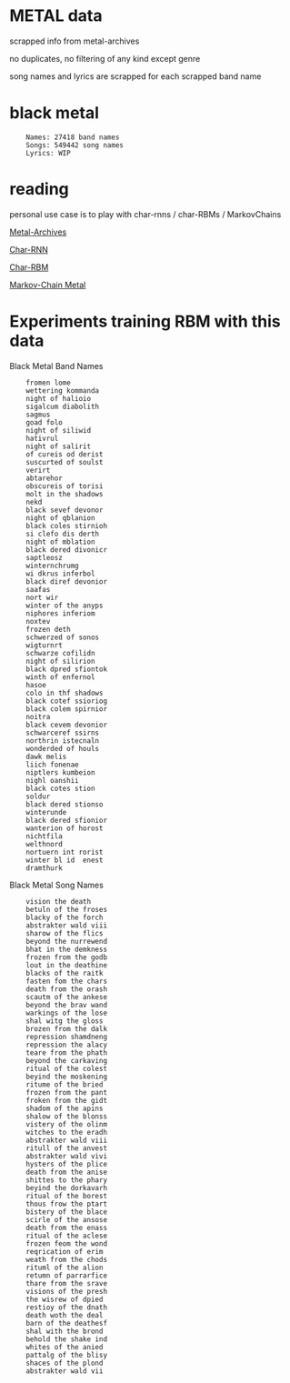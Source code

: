 # METAL data

scrapped info from metal-archives

no duplicates, no filtering of any kind except genre

song names and lyrics are scrapped for each scrapped band name

# black metal

        Names: 27418 band names
        Songs: 549442 song names
        Lyrics: WIP


# reading

personal use case is to play with char-rnns / char-RBMs / MarkovChains

[Metal-Archives](http://metal-archives.com/)

[Char-RNN](https://karpathy.github.io/2015/05/21/rnn-effectiveness/)

[Char-RBM](https://colinmorris.github.io/blog/dreaming-rbms)

[Markov-Chain Metal](http://www.degeneratestate.org/posts/2016/Sep/12/heavy-metal-and-natural-language-processing-part-2/)


# Experiments training RBM with this data

Black Metal Band Names


        fromen lome
        wettering kommanda
        night of halioio
        sigalcum diabolith
        sagmus
        goad folo
        night of siliwid
        hativrul
        night of salirit
        of cureis od derist
        suscurted of soulst
        verirt
        abtarehor
        obscureis of torisi
        molt in the shadows
        nekd
        black sevef devonor
        night of qblanion
        black coles stirnioh
        si clefo dis derth
        night of mblation
        black dered divonicr
        saptleosz
        winternchrumg
        wi dkrus inferbol
        black diref devonior
        saafas
        nort wir
        winter of the anyps
        niphores inferiom
        noxtev
        frozen deth
        schwerzed of sonos
        wigturnrt
        schwarze cofilidn
        night of silirion
        black dpred sfiontok
        winth of enfernol
        hasoe
        colo in thf shadows
        black cotef ssioriog
        black colem spirnior
        noitra
        black cevem devonior
        schwarceref ssirns
        northrin istecnaln
        wonderded of houls
        dawk melis
        liich fonenae
        niptlers kumbeion
        nighl oanshii
        black cotes stion
        soldur
        black dered stionso
        winterunde
        black dered sfionior
        wanterion of horost
        nichtfila
        welthnord
        nortuern int rorist
        winter bl id  enest
        dramthurk



Black Metal Song Names

        vision the death
        betuln of the froses
        blacky of the forch
        abstrakter wald viii
        sharow of the flics
        beyond the nurrewend
        bhat in the demkness
        frozen from the godb
        lout in the deathine
        blacks of the raitk
        fasten fom the chars
        death from the orash
        scautm of the ankese
        beyond the brav wand
        warkings of the lose
        shal witg the gloss
        brozen from the dalk
        repression shamdneng
        repression the alacy
        teare from the phath
        beyond the carkaving
        ritual of the colest
        beyind the moskening
        ritume of the bried
        frozen from the pant
        froken from the gidt
        shadom of the apins
        shalow of the blonss
        vistery of the olinm
        witches to the eradh
        abstrakter wald viii
        ritull of the anvest
        abstrakter wald vivi
        hysters of the plice
        death from the anise
        shittes to the phary
        beyind the dorkavarh
        ritual of the borest
        thous frow the ptart
        bistery of the blace
        scirle of the ansose
        death from the enass
        ritual of the aclese
        frozen feom the wond
        reqrication of erim
        weath from the chods
        rituml of the alion
        retumn of parrarfice
        thare from the srave
        visions of the presh
        the wisrew of dpied
        restioy of the dnath
        death woth the deal
        barn of the deathesf
        shal with the brond
        behold the shake ind
        whites of the anied
        pattalg of the blisy
        shaces of the plond
        abstrakter wald vii

